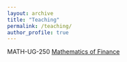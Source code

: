 ```yaml
---
layout: archive
title: "Teaching"
permalink: /teaching/
author_profile: true
---
```


MATH-UG-250 [Mathematics of Finance](/_pages/mathfin.md)

